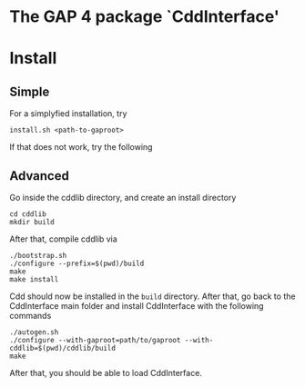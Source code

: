 The GAP 4 package `CddInterface'
==============================

# Install

## Simple

For a simplyfied installation, try
    
    install.sh <path-to-gaproot>
    
If that does not work, try the following

## Advanced

Go inside the cddlib directory, and create an install directory
    
    cd cddlib
    mkdir build
    
After that, compile cddlib via
    
    ./bootstrap.sh
    ./configure --prefix=$(pwd)/build
    make
    make install
    
Cdd should now be installed in the `build` directory. After that, go back to the CddInterface main folder
and install CddInterface with the following commands
    
    ./autogen.sh
    ./configure --with-gaproot=path/to/gaproot --with-cddlib=$(pwd)/cddlib/build
    make
    
After that, you should be able to load CddInterface.
